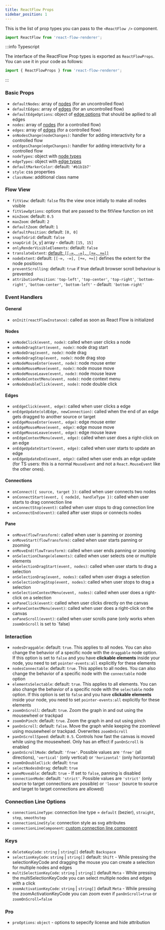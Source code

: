 ```yaml
---
title: ReactFlow Props
sidebar_position: 1
---
```


This is the list of prop types you can pass to the `<ReactFlow />` component.

```jsx
import ReactFlow from 'react-flow-renderer';
```

:::info Typescript

The interface of the ReactFlow Prop types is exported as `ReactFlowProps`. You can use it in your code as follows:

```javascript
import { ReactFlowProps } from 'react-flow-renderer';
```

:::

### Basic Props

- `defaultNodes`: array of [nodes](/docs/api/nodes/) (for an uncontrolled flow)
- `defaultEdges`: array of [edges](/docs/api/edges/) (for an uncontrolled flow)
- `defaultEdgeOptions`: object of [edge options](/docs/api/edges/) that should be apllied to all edges
- `nodes`: array of [nodes](/docs/api/nodes/) (for a controlled flow)
- `edges`: array of [edges](/docs/api/edges/) (for a controlled flow)
- `onNodesChange(nodeChanges)`: handler for adding interactivity for a controlled flow
- `onEdgesChange(edgeChanges)`: handler for adding interactivity for a controlled flow
- `nodeTypes`: object with [node types](/docs/api/node-types/)
- `edgeTypes`: object with [edge types](/docs/api/edge-types/)
- `defaultMarkerColor`: default: `'#b1b1b7'`
- `style`: css properties
- `className`: additional class name

### Flow View

- `fitView`: default: `false` fits the view once intially to make all nodes visible
- `fitViewOptions`: options that are passed to the fitView function on init
- `minZoom`: default: `0.5`
- `maxZoom`: default: `2`
- `defaultZoom`: default: `1`
- `defaultPosition`: default: `[0, 0]`
- `snapToGrid`: default: `false`
- `snapGrid`: [x, y] array - default: `[15, 15]`
- `onlyRenderVisibleElements`: default: `false`
- `translateExtent`: [default: `[[-∞, -∞], [+∞, +∞]]`](https://github.com/d3/d3-zoom#zoom_translateExtent)
- `nodeExtent`: default: `[[-∞, -∞], [+∞, +∞]]` defines the extent for the node positions
- `preventScrolling`: default: `true` if true default browser scroll behaviour is prevented
- `attributionPosition`: `'top-left'`, `'top-center'`, `'top-right'`, `'bottom-right'`, `'bottom-center'`, `'bottom-left'` - default: `'bottom-right'`

### Event Handlers

#### General

- `onInit(reactFlowInstance)`: called as soon as React Flow is initialized

#### Nodes

- `onNodeClick(event, node)`: called when user clicks a node
- `onNodeDragStart(event, node)`: node drag start
- `onNodeDrag(event, node)`: node drag
- `onNodeDragStop(event, node)`: node drag stop
- `onNodeMouseEnter(event, node)`: node mouse enter
- `onNodeMouseMove(event, node)`: node mouse move
- `onNodeMouseLeave(event, node)`: node mouse leave
- `onNodeContextMenu(event, node)`: node context menu
- `onNodeDoubleClick(event, node)`: node double click

#### Edges

- `onEdgeClick(event, edge)`: called when user clicks a edge
- `onEdgeUpdate(oldEdge, newConnection)`: called when the end of an edge gets dragged to another source or target
- `onEdgeMouseEnter(event, edge)`: edge mouse enter
- `onEdgeMouseMove(event, edge)`: edge mouse move
- `onEdgeMouseLeave(event, edge)`: edge mouse leave
- `onEdgeContextMenu(event, edge)`: called when user does a right-click on an edge
- `onEdgeUpdateStart(event, edge)`: called when user starts to update an edge
- `onEdgeUpdateEnd(event, edge)`: called when user ends an edge update (for TS users: this is a normal `MouseEvent` and not a `React.MouseEvent` like the other ones).

#### Connections

- `onConnect({ source, target })`: called when user connects two nodes
- `onConnectStart(event, { nodeId, handleType })`: called when user starts to drag connection line
- `onConnectStop(event)`: called when user stops to drag connection line
- `onConnectEnd(event)`: called after user stops or connects nodes

#### Pane

- `onMove(flowTransform)`: called when user is panning or zooming
- `onMoveStart(flowTransform)`: called when user starts panning or zooming
- `onMoveEnd(flowTransform)`: called when user ends panning or zooming
- `onSelectionChange(elements)`: called when user selects one or multiple elements
- `onSelectionDragStart(event, nodes)`: called when user starts to drag a selection
- `onSelectionDrag(event, nodes)`: called when user drags a selection
- `onSelectionDragStop(event, nodes)`: called when user stops to drag a selection
- `onSelectionContextMenu(event, nodes)`: called when user does a right-click on a selection
- `onPaneClick(event)`: called when user clicks directly on the canvas
- `onPaneContextMenu(event)`: called when user does a right-click on the canvas
- `onPaneScroll(event)`: called when user scrolls pane (only works when `zoomOnScroll` is set to `false)

### Interaction

- `nodesDraggable`: default: `true`. This applies to all nodes. You can also change the behavior of a specific node with the `draggable` node option. If this option is set to `false` and you have **clickable elements** inside your node, you need to set `pointer-events:all` explicitly for these elements
- `nodesConnectable`: default: `true`. This applies to all nodes. You can also change the behavior of a specific node with the `connectable` node option
- `elementsSelectable`: default: `true`. This applies to all elements. You can also change the behavior of a specific node with the `selectable` node option. If this option is set to `false` and you have **clickable elements** inside your node, you need to set `pointer-events:all` explicitly for these elements
- `zoomOnScroll`: default: `true`. Zoom the graph in and out using the mousewheel or trackpad
- `zoomOnPinch`: default: `true`. Zoom the graph in and out using pinch
- `panOnScroll`: default: `false`. Move the graph while keeping the zoomlevel using mousewheel or trackpad. Overwrites `zoomOnScroll`
- `panOnScrollSpeed`: default: `0.5`. Controls how fast the canvas is moved while using the mousewheel. Only has an effect if `panOnScroll` is enabled
- `panOnScrollMode`: default: `'free'`. Possible values are `'free'` (all directions), `'vertical'` (only vertical) or `'horizontal'` (only horizontal)
- `zoomOnDoubleClick`: default: `true`
- `selectNodesOnDrag`: default: `true`
- `paneMoveable`: default: `true` - If set to `false`, panning is disabled
- `connectionMode`: default: `'strict'`. Possible values are `'strict'` (only source to target connections are possible) or `'loose'` (source to source and target to target connections are allowed)

### Connection Line Options

- `connectionLineType`: connection line type = `default` (bezier), `straight`, `step`, `smoothstep`
- `connectionLineStyle`: connection style as svg attributes
- `connectionLineComponent`: [custom connection line component](/docs/examples/custom-connectionline/)

### Keys

- `deleteKeyCode`: `string` | `string[]` default: `Backspace`
- `selectionKeyCode`: `string` | `string[]` default: `Shift` - While pressing the selectionKeyCode and dragging the mouse you can create a selection for multiple nodes and edges
- `multiSelectionKeyCode`: `string` | `string[]` default `Meta` - While pressing the multiSelectionKeyCode you can select multiple nodes and edges with a click
- `zoomActivationKeyCode`: `string` | `string[]` default `Meta` - While pressing the zoomActivationKeyCode you can zoom even if `panOnScroll=true` or `zoomOnScroll=false`

### Pro

- `proOptions`: `object` - options to sepecify license and hide attribution
